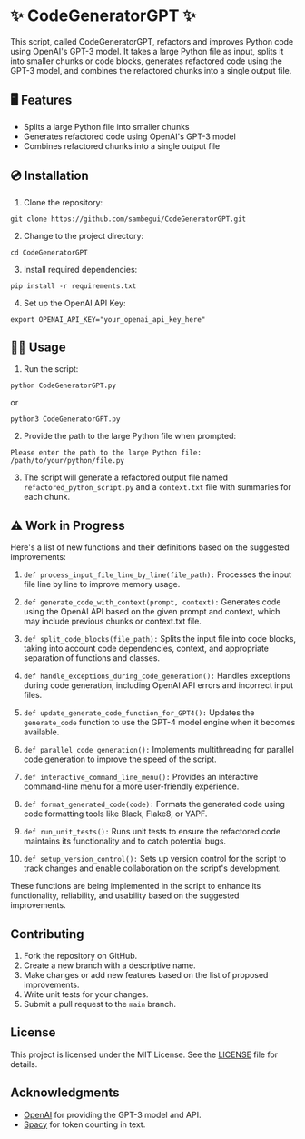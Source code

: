 # ✨ CodeGeneratorGPT ✨

This script, called CodeGeneratorGPT, refactors and improves Python code using OpenAI's GPT-3 model. It takes a large Python file as input, splits it into smaller chunks or code blocks, generates refactored 
code using the GPT-3 model, and combines the refactored chunks into a single output file.

## 🖥️ Features

- Splits a large Python file into smaller chunks
- Generates refactored code using OpenAI's GPT-3 model
- Combines refactored chunks into a single output file

## 💿 Installation

1. Clone the repository:

```
git clone https://github.com/sambegui/CodeGeneratorGPT.git
```

2. Change to the project directory:

```
cd CodeGeneratorGPT
```

3. Install required dependencies:

```
pip install -r requirements.txt
```

4. Set up the OpenAI API Key:

```
export OPENAI_API_KEY="your_openai_api_key_here"
```

## 🧑‍💻 Usage

1. Run the script:

```
python CodeGeneratorGPT.py
```
or
```
python3 CodeGeneratorGPT.py
```

2. Provide the path to the large Python file when prompted:

```
Please enter the path to the large Python file: /path/to/your/python/file.py
```

3. The script will generate a refactored output file named `refactored_python_script.py` and a `context.txt` file with summaries for each chunk.

## ⚠️ Work in Progress

Here's a list of new functions and their definitions based on the suggested improvements:

1. `def process_input_file_line_by_line(file_path):`
   Processes the input file line by line to improve memory usage.

2. `def generate_code_with_context(prompt, context):`
   Generates code using the OpenAI API based on the given prompt and context, which may include previous chunks or context.txt file.

3. `def split_code_blocks(file_path):`
   Splits the input file into code blocks, taking into account code dependencies, context, and appropriate separation of functions and classes.

4. `def handle_exceptions_during_code_generation():`
   Handles exceptions during code generation, including OpenAI API errors and incorrect input files.

5. `def update_generate_code_function_for_GPT4():`
   Updates the `generate_code` function to use the GPT-4 model engine when it becomes available.

6. `def parallel_code_generation():`
   Implements multithreading for parallel code generation to improve the speed of the script.

7. `def interactive_command_line_menu():`
   Provides an interactive command-line menu for a more user-friendly experience.

8. `def format_generated_code(code):`
   Formats the generated code using code formatting tools like Black, Flake8, or YAPF.

9. `def run_unit_tests():`
   Runs unit tests to ensure the refactored code maintains its functionality and to catch potential bugs.

10. `def setup_version_control():`
    Sets up version control for the script to track changes and enable collaboration on the script's development.

These functions are being implemented in the script to enhance its functionality, reliability, and usability based on the suggested improvements.

## Contributing

1. Fork the repository on GitHub.
2. Create a new branch with a descriptive name.
3. Make changes or add new features based on the list of proposed improvements.
4. Write unit tests for your changes.
5. Submit a pull request to the `main` branch.

## License

This project is licensed under the MIT License. See the [LICENSE](LICENSE) file for details.

## Acknowledgments

- [OpenAI](https://openai.com/) for providing the GPT-3 model and API.
- [Spacy](https://spacy.io/) for token counting in text.
